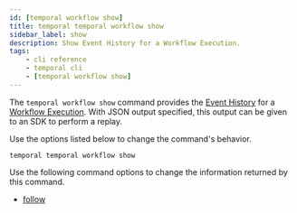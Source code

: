 ```yaml
---
id: [temporal workflow show]
title: temporal temporal workflow show
sidebar_label: show
description: Show Event History for a Workflow Execution.
tags:
	- cli reference
	- temporal cli
	- [temporal workflow show]
---
```


The `temporal workflow show` command provides the [Event History](/concepts/what-is-an-event-history) for a
[Workflow Execution](/concepts/what-is-a-workflow-execution). With JSON output specified, this output can be given to
an SDK to perform a replay.

Use the options listed below to change the command's behavior.

`temporal temporal workflow show`

Use the following command options to change the information returned by this command.



- [follow](/cli/cmd-options/follow)



